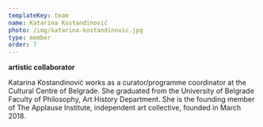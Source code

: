 ```yaml
---
templateKey: team
name: Katarina Kostandinović
photo: /img/katarina-kostandinovic.jpg
type: member
order: 7
---
```

**artistic collaborator**

Katarina Kostandinović works as a curator/programme coordinator at the Cultural Centre of Belgrade. She graduated from the University of Belgrade Faculty of Philosophy, Art History Department. She is the founding member of The Applause Institute, independent art collective, founded in March 2018.
